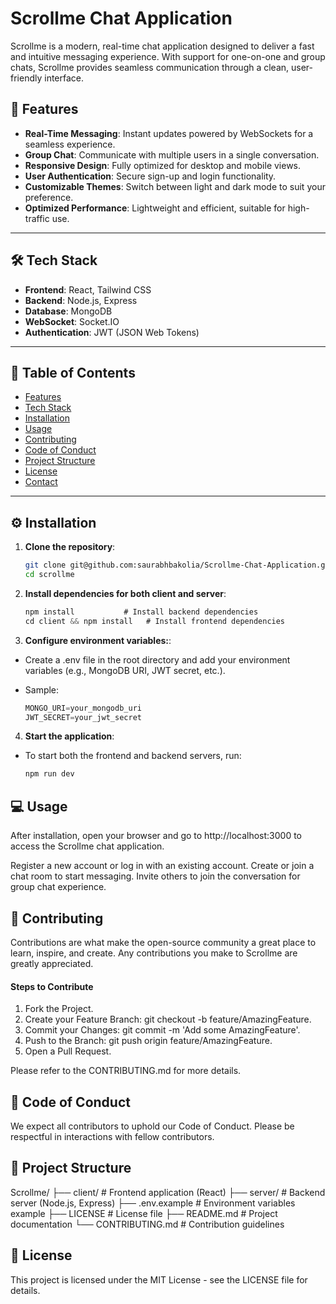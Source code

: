 # Scrollme Chat Application

Scrollme is a modern, real-time chat application designed to deliver a fast and intuitive messaging experience. With support for one-on-one and group chats, Scrollme provides seamless communication through a clean, user-friendly interface.


## 🚀 Features

- **Real-Time Messaging**: Instant updates powered by WebSockets for a seamless experience.
- **Group Chat**: Communicate with multiple users in a single conversation.
- **Responsive Design**: Fully optimized for desktop and mobile views.
- **User Authentication**: Secure sign-up and login functionality.
- **Customizable Themes**: Switch between light and dark mode to suit your preference.
- **Optimized Performance**: Lightweight and efficient, suitable for high-traffic use.

---

## 🛠️ Tech Stack

- **Frontend**: React, Tailwind CSS
- **Backend**: Node.js, Express
- **Database**: MongoDB
- **WebSocket**: Socket.IO
- **Authentication**: JWT (JSON Web Tokens)

---

## 📖 Table of Contents

- [Features](#-features)
- [Tech Stack](#-tech-stack)
- [Installation](#-installation)
- [Usage](#-usage)
- [Contributing](#-contributing)
- [Code of Conduct](#-code-of-conduct)
- [Project Structure](#-project-structure)
- [License](#-license)
- [Contact](#-contact)

---

## ⚙️ Installation

1. **Clone the repository**:
   ```bash
   git clone git@github.com:saurabhbakolia/Scrollme-Chat-Application.git
   cd scrollme
   ```

2. **Install dependencies for both client and server**:
    ```js
    npm install           # Install backend dependencies
    cd client && npm install   # Install frontend dependencies
    ```
3. **Configure environment variables:**:
- Create a .env file in the root directory and add your environment variables (e.g., MongoDB URI, JWT secret, etc.).
- Sample:

    ```js
    MONGO_URI=your_mongodb_uri
    JWT_SECRET=your_jwt_secret
    ```
4. **Start the application**:
- To start both the frontend and backend servers, run:
    ```js
    npm run dev
    ```


## 💻 Usage
After installation, open your browser and go to http://localhost:3000 to access the Scrollme chat application.

Register a new account or log in with an existing account.
Create or join a chat room to start messaging.
Invite others to join the conversation for group chat experience.

## 🤝 Contributing
Contributions are what make the open-source community a great place to learn, inspire, and create. Any contributions you make to Scrollme are greatly appreciated.

#### Steps to Contribute
1. Fork the Project.
2. Create your Feature Branch: git checkout -b feature/AmazingFeature.
3. Commit your Changes: git commit -m 'Add some AmazingFeature'.
4. Push to the Branch: git push origin feature/AmazingFeature.
5. Open a Pull Request.

Please refer to the CONTRIBUTING.md for more details.

## 📝 Code of Conduct
We expect all contributors to uphold our Code of Conduct. Please be respectful in interactions with fellow contributors.

## 📂 Project Structure
Scrollme/
├── client/           # Frontend application (React)
├── server/           # Backend server (Node.js, Express)
├── .env.example      # Environment variables example
├── LICENSE           # License file
├── README.md         # Project documentation
└── CONTRIBUTING.md   # Contribution guidelines

## 📜 License
This project is licensed under the MIT License - see the LICENSE file for details.

